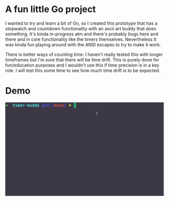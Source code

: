 # A fun little Go project

I wanted to try and learn a bit of Go, so I created this prototype that has a stopwatch and countdown functionality with an ascii art buddy that does something. It's kinda in-progress atm and there's probably bugs here and there and in core functionality like the timers themselves. Nevertheless It was kinda fun playing around with the ANSI escapes to try to make it work.

There is better ways of counting time. I haven't really tested this with longer timeframes but I'm sure that there will be time drift. This is purely done for fun/education purposes and I wouldn't use this if time precision is in a key role. I will test this some time to see how much time drift is to be expected.

# Demo

![demo.gif](images/demo.gif)
